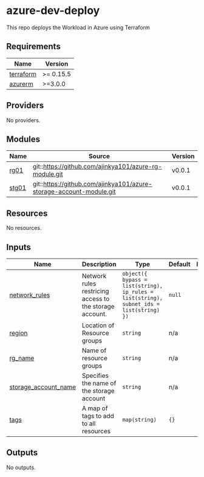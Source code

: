 # azure-dev-deploy

This repo deploys the Workload in Azure using Terraform

<!-- BEGIN_TF_DOCS -->
## Requirements

| Name | Version |
|------|---------|
| <a name="requirement_terraform"></a> [terraform](#requirement\_terraform) | >= 0.15.5 |
| <a name="requirement_azurerm"></a> [azurerm](#requirement\_azurerm) | >=3.0.0 |

## Providers

No providers.

## Modules

| Name | Source | Version |
|------|--------|---------|
| <a name="module_rg01"></a> [rg01](#module\_rg01) | git::https://github.com/ajinkya101/azure-rg-module.git | v0.0.1 |
| <a name="module_stg01"></a> [stg01](#module\_stg01) | git::https://github.com/ajinkya101/azure-storage-account-module.git | v0.0.1 |

## Resources

No resources.

## Inputs

| Name | Description | Type | Default | Required |
|------|-------------|------|---------|:--------:|
| <a name="input_network_rules"></a> [network\_rules](#input\_network\_rules) | Network rules restricing access to the storage account. | `object({ bypass = list(string), ip_rules = list(string), subnet_ids = list(string) })` | `null` | no |
| <a name="input_region"></a> [region](#input\_region) | Location of Resource groups | `string` | n/a | yes |
| <a name="input_rg_name"></a> [rg\_name](#input\_rg\_name) | Name of resource groups | `string` | n/a | yes |
| <a name="input_storage_account_name"></a> [storage\_account\_name](#input\_storage\_account\_name) | Specifies the name of the storage account | `string` | n/a | yes |
| <a name="input_tags"></a> [tags](#input\_tags) | A map of tags to add to all resources | `map(string)` | `{}` | no |

## Outputs

No outputs.
<!-- END_TF_DOCS -->